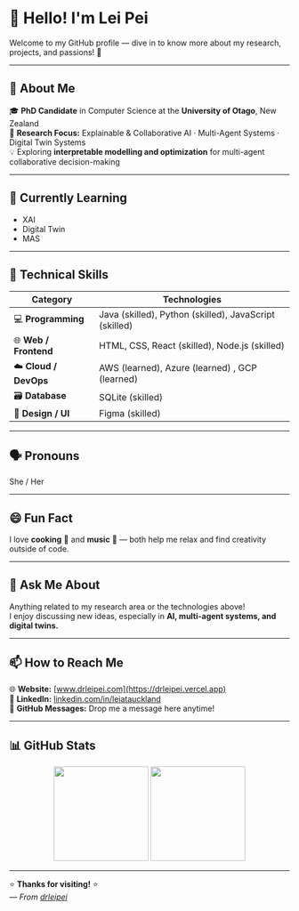 # 👋 Hello! I'm Lei Pei  

Welcome to my GitHub profile — dive in to know more about my research, projects, and passions! 🚀  

---

## 🌱 About Me  
🎓 **PhD Candidate** in Computer Science at the **University of Otago**, New Zealand  
🧩 **Research Focus:** Explainable & Collaborative AI · Multi-Agent Systems · Digital Twin Systems  
💡 Exploring **interpretable modelling and optimization** for multi-agent collaborative decision-making  

---

## 📘 Currently Learning  
- XAI  
- Digital Twin  
- MAS  

---

## 🔧 Technical Skills  

| Category | Technologies |
|-----------|---------------|
| 💻 **Programming** | Java (skilled), Python (skilled), JavaScript (skilled)|
| 🌐 **Web / Frontend** | HTML, CSS, React (skilled), Node.js (skilled) |
| ☁️ **Cloud / DevOps** | AWS (learned), Azure (learned) , GCP (learned)|
| 🗃️ **Database** | SQLite (skilled) |
| 🎨 **Design / UI** | Figma (skilled) |

---

## 🗣️ Pronouns  
She / Her  

---

## 😄 Fun Fact  
I love **cooking** 🍳 and **music** 🎵 — both help me relax and find creativity outside of code.  

---

## 💬 Ask Me About  
Anything related to my research area or the technologies above!  
I enjoy discussing new ideas, especially in **AI, multi-agent systems, and digital twins.**  

---

## 📫 How to Reach Me  

🌐 **Website:** [www.drleipei.com](https://drleipei.vercel.app)  
💼 **LinkedIn:** [linkedin.com/in/leiatauckland](https://www.linkedin.com/in/leiatauckland/)  
📧 **GitHub Messages:** Drop me a message here anytime!  

---

## 📊 GitHub Stats  

<p align="center">
  <img height="170" src="https://github-readme-stats.vercel.app/api?username=drleipei&show_icons=true&theme=tokyonight&count_private=true" />
  <img height="170" src="https://github-readme-stats.vercel.app/api/top-langs/?username=drleipei&layout=compact&theme=tokyonight" />
</p>

---

⭐️ **Thanks for visiting!** ⭐️  
_— From [drleipei](https://github.com/drleipei)_  
